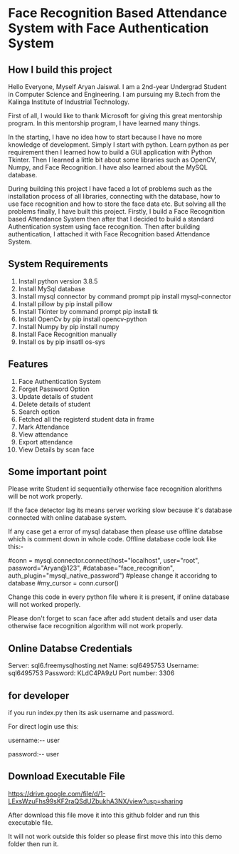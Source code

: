 # Face Recognition Based Attendance System with Face Authentication System

## How I build this project

Hello Everyone, Myself Aryan Jaiswal. I am a 2nd-year Undergrad Student in Computer Science and Engineering. I am pursuing my B.tech from the Kalinga Institute of Industrial Technology.
 
First of all, I would like to thank Microsoft for giving this great mentorship program. In this mentorship program, I have learned many things.
 
In the starting, I have no idea how to start because I have no more knowledge of development. Simply I start with python. Learn python as per requirement then I learned how to build a GUI application with Python Tkinter. Then I learned a little bit about some libraries such as OpenCV, Numpy, and Face Recognition. I have also learned about the MySQL database.
 
During building this project I have faced a lot of problems such as the installation process of all libraries, connecting with the database, how to use face recognition and how to store the face data etc.
But solving all the problems finally, I have built this project. Firstly, I build a Face Recognition based Attendance System then after that I decided to build a standard Authentication system using face recognition. Then after building authentication, I attached it with Face Recognition based Attendance System.


## System Requirements

1.	Install python version 3.8.5
2.	Install MySql database
3.	Install mysql connector by command prompt pip install mysql-connector
4.	Install pillow by pip install pillow
5.	Install Tkinter by command prompt pip install tk
6.	Install OpenCv by pip install opencv-python
7.	Install Numpy by pip install numpy
8.	Install Face Recognition manually
9.	Install os by pip insatll os-sys

## Features

1. Face Authentication System
2. Forget Password Option
3. Update details of student
4. Delete details of student
5. Search option
6. Fetched all the registerd student data in frame
7. Mark Attendance
8. View attendance
9. Export attendance
10. View Details by scan face


## Some important point

Please write Student id sequentially otherwise face recognition alorithms will be not work properly.

If the face detector lag its means server working slow because it's database connected with online database system.

If any case get a error of mysql database then please use offline databse which is comment down in whole code.
Offline database code look like this:- 

#conn = mysql.connector.connect(host="localhost", user="root", password="Aryan@123",
                              #database="face_recognition", auth_plugin="mysql_native_password")            #please change it accoridng to database
#my_cursor = conn.cursor()

Change this code in every python file where it is present, if online database will not worked properly.

Please don't forget to scan face after add student details and user data otherwise face recognition algorithm will not work properly.

## Online Databse Credentials

Server: sql6.freemysqlhosting.net
Name: sql6495753
Username: sql6495753
Password: KLdC4PA9zU
Port number: 3306

## for developer

if you run index.py then its ask username and password.


For direct login use this:

username:-- user

password:-- user

## Download Executable File

https://drive.google.com/file/d/1-LExsWzuFhs99sKF2raQSdUZbukhA3NX/view?usp=sharing

After download this file move it into this github folder and run this executable file.

It will not work outside this folder so please first move this into this demo folder then run it.

